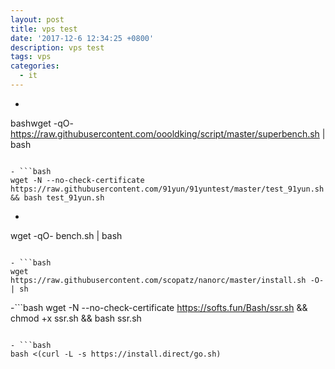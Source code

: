 ```yaml
---
layout: post
title: vps test
date: '2017-12-6 12:34:25 +0800'
description: vps test
tags: vps
categories:
  - it
---
```


- ```bash
bashwget -qO- https://raw.githubusercontent.com/oooldking/script/master/superbench.sh | bash
```

- ```bash
wget -N --no-check-certificate https://raw.githubusercontent.com/91yun/91yuntest/master/test_91yun.sh && bash test_91yun.sh
```

- ```bash
wget -qO- bench.sh | bash
```

- ```bash
wget https://raw.githubusercontent.com/scopatz/nanorc/master/install.sh -O- | sh
```

-```bash
wget -N --no-check-certificate https://softs.fun/Bash/ssr.sh && chmod +x ssr.sh && bash ssr.sh
```

- ```bash
bash <(curl -L -s https://install.direct/go.sh)
```

